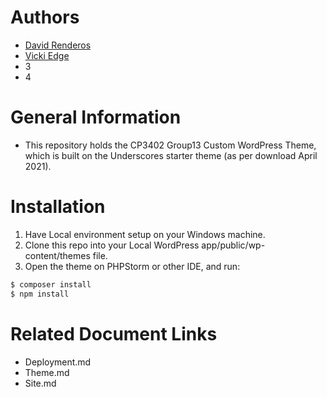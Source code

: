 # Authors
- [David Renderos](https://github.com/davidrenderos)
- [Vicki Edge](https://github.com/vickiedge)
- 3
- 4

# General Information
 - This repository holds the CP3402 Group13 Custom WordPress Theme, which is built on the Underscores starter theme (as per download April 2021).

# Installation
1. Have Local environment setup on your Windows machine.
2. Clone this repo into your Local WordPress app/public/wp-content/themes file.
3. Open the theme on PHPStorm or other IDE, and run:
```sh
$ composer install
$ npm install
```
# Related Document Links
 - Deployment.md
 - Theme.md
 - Site.md

